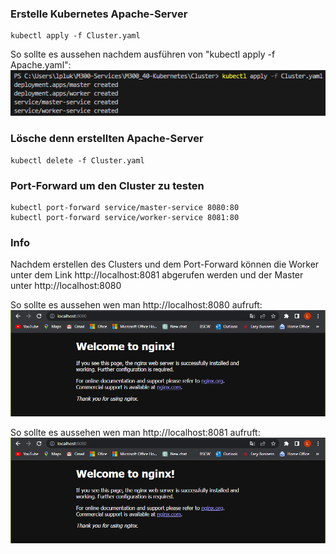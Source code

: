 ### **Erstelle Kubernetes Apache-Server**
```
kubectl apply -f Cluster.yaml
```

So sollte es aussehen nachdem ausführen von "kubectl apply -f Apache.yaml":
![Architecktur Docker](Screenshots/Image.png)

### **Lösche denn erstellten Apache-Server**
```
kubectl delete -f Cluster.yaml
```

### **Port-Forward um den Cluster zu testen**
```
kubectl port-forward service/master-service 8080:80  
kubectl port-forward service/worker-service 8081:80   
```

### **Info**
Nachdem erstellen des Clusters und dem Port-Forward können die Worker unter dem Link http://localhost:8081 abgerufen werden und der Master unter http://localhost:8080

So sollte es aussehen wen man http://localhost:8080 aufruft:
![Architecktur Docker](Screenshots/Ende1.png)

So sollte es aussehen wen man http://localhost:8081 aufruft:
![Architecktur Docker](Screenshots/Ende1.png)